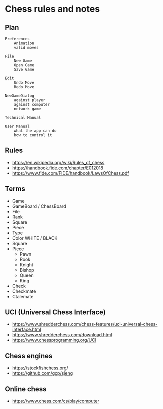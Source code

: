 # Chess rules and notes


## Plan


	Preferences
		Animation
		valid moves

	File
		New Game
		Open Game
		Save Game

	Edit
		Undo Move
		Redo Move

	NewGameDialog
		against player
		against computer
		network game

	Technical Manual

	User Manual
		what the app can do
		how to control it


## Rules

* https://en.wikipedia.org/wiki/Rules_of_chess
* https://handbook.fide.com/chapter/E012018
* https://www.fide.com/FIDE/handbook/LawsOfChess.pdf


## Terms

* Game
* GameBoard / ChessBoard
* File
* Rank
* Square
* Piece
* Type
* Color WHITE / BLACK
* Square
* Piece
	* Pawn
	* Rook
	* Knight
	* Bishop
	* Queen
	* King
* Check
* Checkmate
* Ctalemate


## UCI (Universal Chess Interface)

* https://www.shredderchess.com/chess-features/uci-universal-chess-interface.html
* https://www.shredderchess.com/download.html
* https://www.chessprogramming.org/UCI


## Chess engines

* https://stockfishchess.org/
* https://github.com/gcp/sjeng


## Online chess

* https://www.chess.com/cs/play/computer
